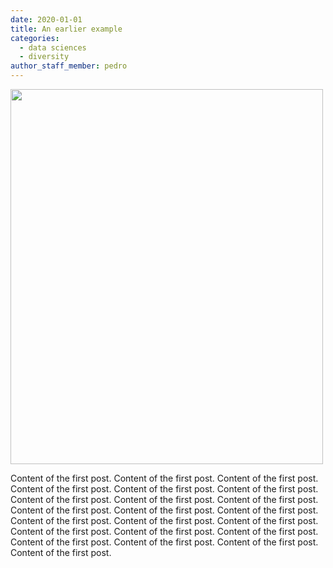 ```yaml
---
date: 2020-01-01
title: An earlier example
categories:
  - data sciences
  - diversity
author_staff_member: pedro
---
```


<img src="{{ site.baseurl }}/images/logos/logo_temp.png" width="500" height="600">

Content of the first post. Content of the first post. Content of the first post. Content of the first post. Content of the first post. Content of the first post. Content of the first post. Content of the first post. Content of the first post. Content of the first post. Content of the first post. Content of the first post. Content of the first post. Content of the first post. Content of the first post. Content of the first post. Content of the first post. Content of the first post. Content of the first post. Content of the first post. Content of the first post. Content of the first post. 
